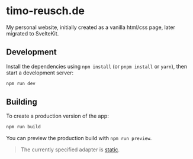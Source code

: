 # timo-reusch.de

My personal website, initially created as a vanilla html/css page, later migrated to SvelteKit.

## Development
Install the dependencies using `npm install` (or `pnpm install` or `yarn`), then start a development server:

```bash
npm run dev
```

## Building
To create a production version of the app:

```bash
npm run build
```

You can preview the production build with `npm run preview`.

> The currently specified adapter is [static](https://kit.svelte.dev/docs/adapter-static).
